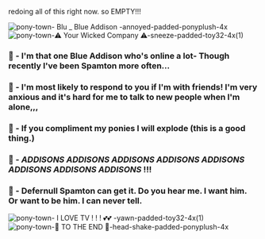 redoing all of this right now. so EMPTY!!!

![pony-town-  Blu _ Blue Addison  -annoyed-padded-ponyplush-4x](https://github.com/user-attachments/assets/ab29258c-2929-40bf-b2d4-9fd33132b44d)
![pony-town-⚠  Your Wicked Company  ⚠-sneeze-padded-toy32-4x(1)](https://github.com/user-attachments/assets/dff6c426-8eb2-4646-9f50-cb00bdb5f8d4)


### 💙 - I'm that one Blue Addison who's online a lot- Though recently I've been Spamton more often...
### 🩷 - I'm most likely to respond to you if I'm with friends! I'm very anxious and it's hard for me to talk to new people when I'm alone,,,
### 🧡 - If you compliment my ponies I will explode (this is a good thing.)
### 💛 - ***ADDISONS ADDISONS ADDISONS ADDISONS ADDISONS ADDISONS ADDISONS ADDISONS*** !!!
### 🤍 - Defernull Spamton can get it. Do you hear me. I want him. Or want to be him. I can never tell.


![pony-town-  I LOVE TV ! ! ! 💕💕  -yawn-padded-toy32-4x(1)](https://github.com/user-attachments/assets/9cd28c4e-fcbb-4d89-a229-a8635b6a3d9f)
![pony-town-🩵  TO THE END  💎-head-shake-padded-ponyplush-4x](https://github.com/user-attachments/assets/17d393a9-66e4-4124-9d51-e2a666207c01)
